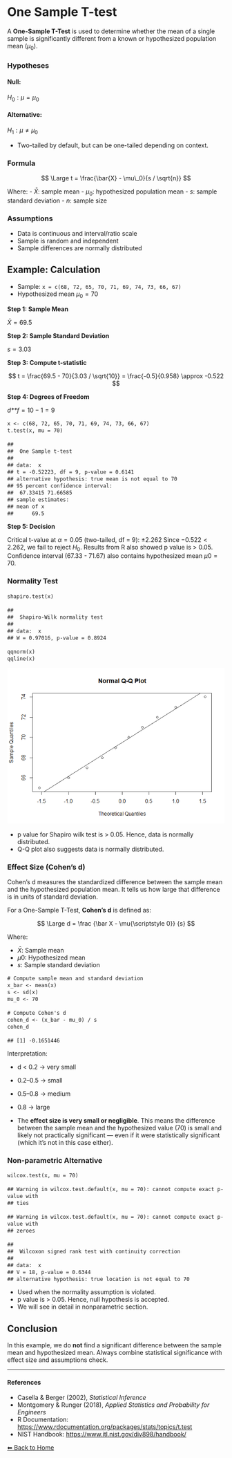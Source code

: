 <script type="text/javascript" async
    src="https://polyfill.io/v3/polyfill.min.js?features=es6">
</script>
<script type="text/javascript" async
    src="https://cdnjs.cloudflare.com/ajax/libs/mathjax/3.2.0/es5/tex-mml-chtml.js">
</script>

# One Sample T-test

A **One-Sample T-Test** is used to determine whether the mean of a
single sample is significantly different from a known or hypothesized
population mean (*μ*<sub>0</sub>).

### Hypotheses

#### Null:

*H*<sub>0</sub> : *μ* = *μ*<sub>0</sub>

#### Alternative:

*H*<sub>1</sub> : *μ* ≠ *μ*<sub>0</sub>

-   Two-tailed by default, but can be one-tailed depending on context.

### Formula

$$
\Large t = \frac{\bar{X} - \mu\_0}{s / \sqrt{n}}
$$

Where: - *X̄*: sample mean - *μ*<sub>0</sub>: hypothesized population
mean - *s*: sample standard deviation - *n*: sample size

### Assumptions

-   Data is continuous and interval/ratio scale
-   Sample is random and independent
-   Sample differences are normally distributed

## Example: Calculation

-   Sample: `x = c(68, 72, 65, 70, 71, 69, 74, 73, 66, 67)`
-   Hypothesized mean *μ*<sub>0</sub> = 70

**Step 1: Sample Mean**

*X̄* = 69.5

**Step 2: Sample Standard Deviation**

*s* = 3.03

**Step 3: Compute t-statistic**

$$ t = \frac{69.5 - 70}{3.03 / \sqrt{10}} = \frac{-0.5}{0.958} \approx -0.522 $$

**Step 4: Degrees of Freedom**

*d**f* = 10 − 1 = 9

    x <- c(68, 72, 65, 70, 71, 69, 74, 73, 66, 67)
    t.test(x, mu = 70)

    ## 
    ##  One Sample t-test
    ## 
    ## data:  x
    ## t = -0.52223, df = 9, p-value = 0.6141
    ## alternative hypothesis: true mean is not equal to 70
    ## 95 percent confidence interval:
    ##  67.33415 71.66585
    ## sample estimates:
    ## mean of x 
    ##      69.5

**Step 5: Decision**

Critical t-value at *α* = 0.05 (two-tailed, df = 9): ±2.262 Since
−0.522 &lt; 2.262, we fail to reject *H*<sub>0</sub>. Results from R
also showed p value is &gt; 0.05. Confidence interval (67.33 - 71.67)
also contains hypothesized mean *μ*0 = 70.

### Normality Test

    shapiro.test(x)

    ## 
    ##  Shapiro-Wilk normality test
    ## 
    ## data:  x
    ## W = 0.97016, p-value = 0.8924

    qqnorm(x)
    qqline(x)

![](One-Sample-Ttest_files/figure-markdown_strict/unnamed-chunk-2-1.png)

-   p value for Shapiro wilk test is &gt; 0.05. Hence, data is normally
    distributed.
-   Q-Q plot also suggests data is normally distributed.

### Effect Size (Cohen’s d)

Cohen’s d measures the standardized difference between the sample mean
and the hypothesized population mean. It tells us how large that
difference is in units of standard deviation.

For a One-Sample T-Test, **Cohen’s d** is defined as:

$$
\Large d = \frac {\bar X - \mu{\scriptstyle 0}} {s}
$$

Where:

-   *X̄*: Sample mean
-   *μ*0: Hypothesized mean
-   *s*: Sample standard deviation

<!-- -->

    # Compute sample mean and standard deviation
    x_bar <- mean(x)
    s <- sd(x)
    mu_0 <- 70

    # Compute Cohen's d
    cohen_d <- (x_bar - mu_0) / s
    cohen_d

    ## [1] -0.1651446

Interpretation:

-   d &lt; 0.2 → very small

-   0.2–0.5 → small

-   0.5–0.8 → medium

-   0.8 → large

-   The **effect size is very small or negligible**. This means the
    difference between the sample mean and the hypothesized value (70)
    is small and likely not practically significant — even if it were
    statistically significant (which it’s not in this case either).

### Non-parametric Alternative

    wilcox.test(x, mu = 70)

    ## Warning in wilcox.test.default(x, mu = 70): cannot compute exact p-value with
    ## ties

    ## Warning in wilcox.test.default(x, mu = 70): cannot compute exact p-value with
    ## zeroes

    ## 
    ##  Wilcoxon signed rank test with continuity correction
    ## 
    ## data:  x
    ## V = 18, p-value = 0.6344
    ## alternative hypothesis: true location is not equal to 70

-   Used when the normality assumption is violated.
-   p value is &gt; 0.05. Hence, null hypothesis is accepted.
-   We will see in detail in nonparametric section.

## Conclusion

In this example, we do **not** find a significant difference between the
sample mean and hypothesized mean. Always combine statistical
significance with effect size and assumptions check.

------------------------------------------------------------------------

#### References

-   Casella & Berger (2002), *Statistical Inference*
-   Montgomery & Runger (2018), *Applied Statistics and Probability for
    Engineers*
-   R Documentation:
    <https://www.rdocumentation.org/packages/stats/topics/t.test>
-   NIST Handbook: <https://www.itl.nist.gov/div898/handbook/>

[⬅ Back to Home](../T-test.md)
